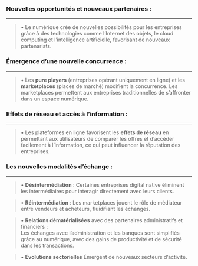
### Nouvelles opportunités et nouveaux partenaires : 

----
>• Le numérique crée de nouvelles possibilités pour les entreprises grâce à des technologies comme l’Internet des objets, le cloud computing et l’intelligence artificielle, favorisant de nouveaux partenariats.


### Émergence d’une nouvelle concurrence :

---
>• Les **pure players** (entreprises opérant uniquement en ligne) et les **marketplaces** (places de marché) modifient la concurrence. Les marketplaces permettent aux entreprises traditionnelles de s’affronter dans un espace numérique.

### Effets de réseau et accès à l’information : 

---
> • Les plateformes en ligne favorisent les **effets de réseau** en permettant aux utilisateurs de comparer les offres et d’accéder facilement à l’information, ce qui peut influencer la réputation des entreprises.

  

### Les **nouvelles modalités d’échange** :

---
>• **Désintermédiation** : 
   Certaines entreprises digital native éliminent les intermédiaires pour interagir directement avec leurs clients.
   
>• **Réintermédiation** : 
   Les marketplaces jouent le rôle de médiateur entre vendeurs et acheteurs, fluidifiant les échanges.
   
>• **Relations dématérialisées** avec des partenaires administratifs et financiers :      
> Les échanges avec l’administration et les banques sont simplifiés grâce au numérique, avec des gains de productivité et de sécurité dans les transactions.
 
>• **Évolutions sectorielles**
>Émergent de nouveaux secteurs d’activité.